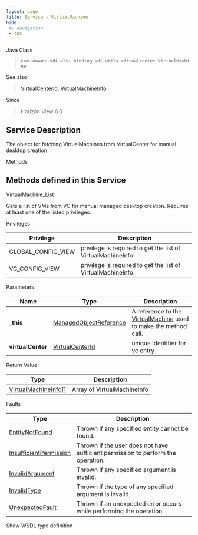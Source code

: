 ```yaml
---
layout: page
title: Service - VirtualMachine
hide:
 #- navigation
 - toc
---
```


  
 
  



Java Class  
> `com.vmware.vdi.vlsi.binding.vdi.utils.virtualcenter.VirtualMachine`

See also  
> [VirtualCenterId](vdi.entity.VirtualCenterId.md), [VirtualMachineInfo](vdi.utils.virtualcenter.VirtualMachine.VirtualMachineInfo.md)

Since  
> Horizon View 6.0


  


## Service Description

The object for fetching VirtualMachines from VirtualCenter for manual desktop creation 

Methods

Methods defined in this Service   
---  
VirtualMachine_List  
  



Gets a list of VMs from VC for manual managed desktop creation. Requires at least one of the listed privileges. 

Privileges 

Privilege |  Description   
---|---  
GLOBAL_CONFIG_VIEW|  privilege is required to get the list of VirtualMachineInfo.   
VC_CONFIG_VIEW|  privilege is required to get the list of VirtualMachineInfo.   
  


Parameters 

Name| Type| Description  
---|---|---  
**_this**| [ManagedObjectReference](vmodl.ManagedObjectReference.md)|  A reference to the [VirtualMachine](vdi.utils.virtualcenter.VirtualMachine.md) used to make the method call.   
**virtualCenter**| [VirtualCenterId](vdi.entity.VirtualCenterId.md)|  unique identifier for vc entry   
  
  


Return Value 

Type |  Description   
---|---  
[VirtualMachineInfo[]](vdi.utils.virtualcenter.VirtualMachine.VirtualMachineInfo.md)| Array of VirtualMachineInfo  
  


Faults 

Type |  Description   
---|---  
[EntityNotFound](vdi.fault.EntityNotFound.md)| Thrown if any specified entity cannot be found.  
[InsufficientPermission](vdi.fault.InsufficientPermission.md)| Thrown if the user does not have sufficient permission to perform the operation.  
[InvalidArgument](vdi.fault.InvalidArgument.md)| Thrown if any specified argument is invalid.  
[InvalidType](vdi.fault.InvalidType.md)| Thrown if the type of any specified argument is invalid.  
[UnexpectedFault](vdi.fault.UnexpectedFault.md)| Thrown if an unexpected error occurs while performing the operation.  
  
Show WSDL type definition

  
  
  
  
  
  
  
